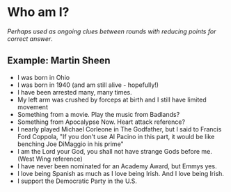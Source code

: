 Who am I?
=========

_Perhaps used as ongoing clues between rounds with reducing points for correct answer_.


Example: Martin Sheen
---------------------


* I was born in Ohio
* I was born in 1940 (and am still alive - hopefully!)
* I have been arrested many, many times.
* My left arm was crushed by forceps at birth and I still have limited movement
* Something from a movie. Play the music from Badlands?
* Something from Apocalypse Now. Heart attack reference?
* I nearly played Michael Corleone in The Godfather, but I said to Francis Ford Coppola, "If you don't use Al Pacino in this part, it would be like benching Joe DiMaggio in his prime"
* I am the Lord your God, you shall not have strange Gods before me. (West Wing reference)
* I have never been nominated for an Academy Award, but Emmys yes.
* I love being Spanish as much as I love being Irish. And I love being Irish.
* I support the Democratic Party in the U.S.